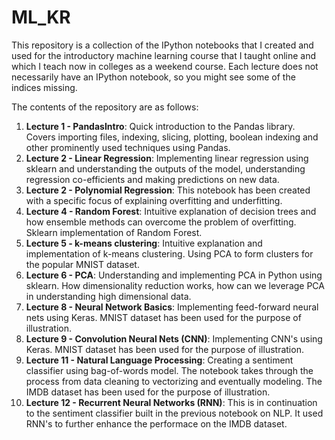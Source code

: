 # ML_KR
This repository is a collection of the IPython notebooks that I created and used for the introductory machine learning course that I taught online and which I teach now in colleges as a weekend course. Each lecture does not necessarily have an IPython notebook, so you might see some of the indices missing.

The contents of the repository are as follows:
1. **Lecture 1 - PandasIntro**: Quick introduction to the Pandas library. Covers importing files, indexing, slicing, plotting, boolean indexing and other prominently used techniques using Pandas.
2. **Lecture 2 - Linear Regression**: Implementing linear regression using sklearn and understanding the outputs of the model, understanding regression co-efficients and making predictions on new data.
3. **Lecture 2 - Polynomial Regression**: This notebook has been created with a specific focus of explaining overfitting and underfitting.
4. **Lecture 4 - Random Forest**: Intuitive explanation of decision trees and how ensemble methods can overcome the problem of overfitting. Sklearn implementation of Random Forest.
5. **Lecture 5 - k-means clustering**: Intuitive explanation and implementation of k-means clustering. Using PCA to form clusters for the popular MNIST dataset.
6. **Lecture 6 - PCA**: Understanding and implementing PCA in Python using sklearn. How dimensionality reduction works, how can we leverage PCA in understanding high dimensional data.
7. **Lecture 8 - Neural Network Basics**: Implementing feed-forward neural nets using Keras. MNIST dataset has been used for the purpose of illustration.
8. **Lecture 9 - Convolution Neural Nets (CNN)**: Implementing CNN's using Keras. MNIST dataset has been used for the purpose of illustration.
9. **Lecture 11 - Natural Language Processing**: Creating a sentiment classifier using bag-of-words model. The notebook takes through the process from data cleaning to vectorizing and eventually modeling. The IMDB dataset has been used for the purpose of illustration.
10. **Lecture 12 - Recurrent Neural Networks (RNN)**: This is in continuation to the sentiment classifier built in the previous notebook on NLP. It used RNN's to further enhance the performace on the IMDB dataset.


